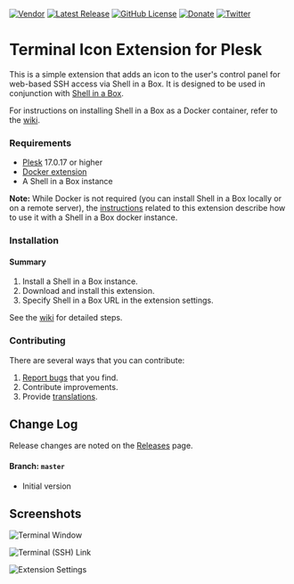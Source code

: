 [![Vendor](https://img.shields.io/badge/author-CloudVerve%2C%20LLC-lightgrey.svg?colorB=9900cc&label=vendor )](https://2lab.net)
[![Latest Release](https://img.shields.io/github/release/cloudverve/plesk-terminal-icon-ext.svg)](https://github.com/cloudverve/plesk-terminal-icon-ext/releases)
[![GitHub License](https://img.shields.io/github/license/cloudverve/plesk-terminal-icon-ext.svg)](https://raw.githubusercontent.com/cloudverve/plesk-terminal-icon-ext/master/LICENSE)
[![Donate](https://img.shields.io/badge/Donate-PayPal-green.svg)](https://paypal.me/danielhendricks)
[![Twitter](https://img.shields.io/twitter/url/https/github.com/cloudverve/plesk-terminal-icon-ext.svg?style=social)](https://twitter.com/danielhendricks)

# Terminal Icon Extension for Plesk

This is a simple extension that adds an icon to the user's control panel for web-based SSH access via Shell in a Box. It is designed to be used in conjunction with [Shell in a Box](https://github.com/shellinabox/shellinabox).

For instructions on installing Shell in a Box as a Docker container, refer to the [wiki](https://github.com/cloudverve/plesk-terminal-icon-ext/wiki).

### Requirements

- [Plesk](https://www.plesk.com/) 17.0.17 or higher
- [Docker extension](https://www.plesk.com/extensions/docker/)
- A Shell in a Box instance

**Note:** While Docker is not required (you can install Shell in a Box locally or on a remote server), the [instructions](https://github.com/cloudverve/plesk-terminal-icon-ext/wiki) related to this extension describe how to use it with a Shell in a Box docker instance.

### Installation

#### Summary

1. Install a Shell in a Box instance.
2. Download and install this extension.
3. Specify Shell in a Box URL in the extension settings.

See the [wiki](https://github.com/cloudverve/plesk-terminal-icon-ext/wiki) for detailed steps.

### Contributing

There are several ways that you can contribute:

1. [Report bugs](https://github.com/cloudverve/plesk-terminal-icon-ext/issues) that you find.
2. Contribute improvements.
3. Provide [translations](https://github.com/cloudverve/plesk-terminal-icon-ext/tree/master/plib/resources/locales).

## Change Log

Release changes are noted on the [Releases](https://github.com/cloudverve/plesk-terminal-icon-ext/releases) page.

#### Branch: `master`

* Initial version

## Screenshots

![Terminal Window](https://raw.githubusercontent.com/cloudverve/plesk-terminal-icon-ext/master/_meta/screenshots/2.png)

![Terminal (SSH) Link](https://raw.githubusercontent.com/cloudverve/plesk-terminal-icon-ext/master/_meta/screenshots/1.png)

![Extension Settings](https://raw.githubusercontent.com/cloudverve/plesk-terminal-icon-ext/master/_meta/screenshots/3.png)

